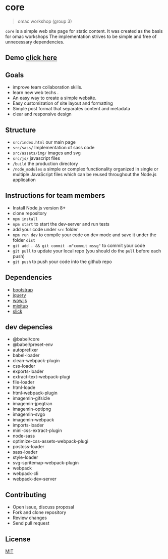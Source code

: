 # core

> omac workshop (group 3)

`core` is a simple web site page for static content. It was created as the basis for omac workshops The implementation strives to be simple and free of unnecessary dependencies.
## Demo [click here](https://omac-core.netlify.com/)
## Goals

- improve team collaboration skills.
- learn new web techs .
- An easy way to create a simple website.
- Easy customization of site layout and formatting
- Simple post format that separates content and metadata
- clear and responsive design

## Structure

- `src/index.html` our main page
- `src/sass/` Implementation of sass code
- `src/assets/img/` images and svg
- `src/js/` javascript files
- `/build` the production directory
- `/node_modules` a simple or complex functionality organized in single or multiple JavaScript files which can be reused throughout the Node.js application

## Instructions for team members

- Install Node.js version 8+
- clone repository
- `npm install`
- `npm start` to start the dev-server and run tests
- add your code under `src` folder
- `npm run dev` to compile your code on dev mode and save it under the folder `dist`
- `git add . && git commit -m"commit mssg"` to commit your code
- `git pull` to update your local repo (you should do the `pull` before each push)
- `git push` to push your code into the github repo

## Dependencies

- [bootstrap](https://getbootstrap.com/)
- [jquery](https://jquery.com)
- [wow.js](https://wowjs.uk/)
- [mixitup](https://www.kunkalabs.com/mixitup/)
- [slick](https://kenwheeler.github.io/slick/)
## dev depencies
   - @babel/core  
   - @babel/preset-env 
   - autoprefixer 
   - babel-loader 
   - clean-webpack-plugin 
   - css-loader 
   - exports-loader 
   - extract-text-webpack-plugi 
   - file-loader 
   - html-loade 
   - html-webpack-plugin 
   - imagemin-gifsicle 
   - imagemin-jpegtran 
   - imagemin-optipng 
   - imagemin-svgo 
   - imagemin-webpack  
   - imports-loader 
   - mini-css-extract-plugin 
   - node-sass 
   - optimize-css-assets-webpack-plugi 
   - postcss-loader 
   - sass-loader 
   - style-loader 
   - svg-spritemap-webpack-plugin 
   - webpack 
   - webpack-cli 
   - webpack-dev-server 

## Contributing

- Open issue, discuss proposal
- Fork and clone repository
- Review changes
- Send pull request

## License

[MIT](LICENSE)
